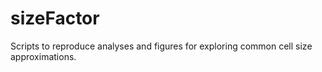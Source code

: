 # sizeFactor
Scripts to reproduce analyses and figures for exploring common cell size approximations. 

